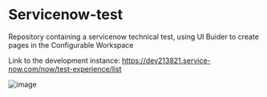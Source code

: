 # Servicenow-test
Repository containing a servicenow technical test, using UI Buider to create pages in the Configurable Workspace

Link to the development instance: <a>https://dev213821.service-now.com/now/test-experience/list </a>

![image](https://github.com/CaioCarvalhoF/Servicenow-test/assets/54046054/ec2d8f54-150e-4d64-9ac4-dce5952753a8)
